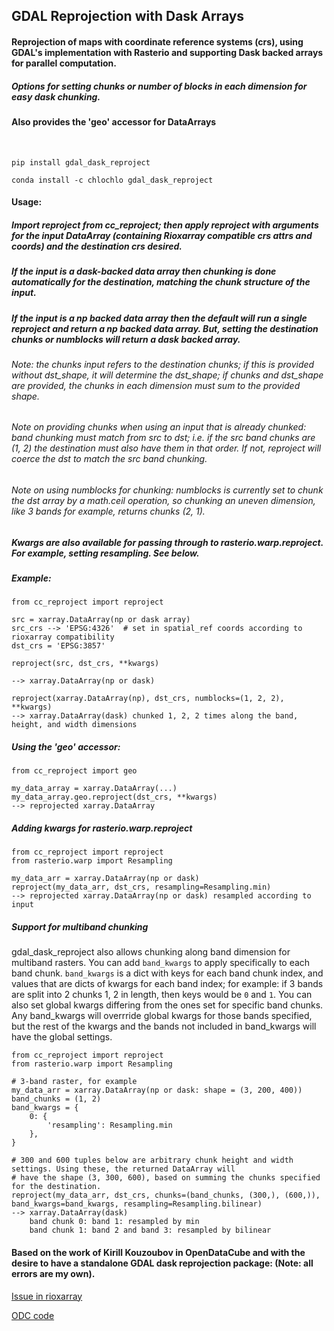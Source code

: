 ## GDAL Reprojection with Dask Arrays

#### Reprojection of maps with coordinate reference systems (crs), using GDAL's implementation with Rasterio and supporting Dask backed arrays for parallel computation.  
##### Options for setting chunks or number of blocks in each dimension for easy dask chunking. 

#### Also provides the 'geo' accessor for DataArrays
<br/>

```pip install gdal_dask_reproject```

```conda install -c chlochlo gdal_dask_reproject```
<br/>

#### Usage:
##### Import reproject from cc_reproject; then apply reproject with arguments for the input DataArray (containing Rioxarray compatible crs attrs and coords) and the destination crs desired.

##### If the input is a dask-backed data array then chunking is done automatically for the destination, matching the chunk structure of the input.

##### If the input is a np backed data array then the default will run a single reproject and return a np backed data array. But, setting the destination chunks or numblocks will return a dask backed array. 
###### Note: the chunks input refers to the destination chunks; if this is provided without dst_shape, it will determine the dst_shape; if chunks and dst_shape are provided, the chunks in each dimension must sum to the provided shape.

###### Note on providing chunks when using an input that is already chunked: band chunking must match from src to dst; i.e. if the src band chunks are (1, 2) the destination must also have them in that order. If not, reproject will coerce the dst to match the src band chunking.
###### Note on using numblocks for chunking: numblocks is currently set to chunk the dst array by a math.ceil operation, so chunking an uneven dimension, like 3 bands for example, returns chunks (2, 1). 

##### Kwargs are also available for passing through to rasterio.warp.reproject. For example, setting resampling. See below.

##### Example:

```
from cc_reproject import reproject

src = xarray.DataArray(np or dask array)
src_crs --> 'EPSG:4326'  # set in spatial_ref coords according to rioxarray compatibility
dst_crs = 'EPSG:3857'

reproject(src, dst_crs, **kwargs)

--> xarray.DataArray(np or dask)
```

```
reproject(xarray.DataArray(np), dst_crs, numblocks=(1, 2, 2), **kwargs)
--> xarray.DataArray(dask) chunked 1, 2, 2 times along the band, height, and width dimensions
```
##### Using the 'geo' accessor:

```
from cc_reproject import geo

my_data_array = xarray.DataArray(...)
my_data_array.geo.reproject(dst_crs, **kwargs)
--> reprojected xarray.DataArray
```
##### Adding kwargs for rasterio.warp.reproject
```
from cc_reproject import reproject
from rasterio.warp import Resampling

my_data_arr = xarray.DataArray(np or dask)
reproject(my_data_arr, dst_crs, resampling=Resampling.min)
--> reprojected xarray.DataArray(np or dask) resampled according to input
```
##### Support for multiband chunking
gdal_dask_reproject also allows chunking along band dimension for multiband rasters. You can add `band_kwargs` to apply specifically to each band chunk.
`band_kwargs` is a dict with keys for each band chunk index, and values that are dicts of kwargs for each band index; for example: if 3 bands are split into 2 chunks 1, 2 in length, then keys would be `0` and `1`.
You can also set global kwargs differing from the ones set for specific band chunks. Any band_kwargs will overrride global kwargs for those bands specified, but the rest of the kwargs and the bands not included in band_kwargs will have the global settings.
```
from cc_reproject import reproject
from rasterio.warp import Resampling

# 3-band raster, for example
my_data_arr = xarray.DataArray(np or dask: shape = (3, 200, 400))
band_chunks = (1, 2)
band_kwargs = {
    0: {
        'resampling': Resampling.min
    },
}

# 300 and 600 tuples below are arbitrary chunk height and width settings. Using these, the returned DataArray will
# have the shape (3, 300, 600), based on summing the chunks specified for the destination.
reproject(my_data_arr, dst_crs, chunks=(band_chunks, (300,), (600,)), band_kwargs=band_kwargs, resampling=Resampling.bilinear)
--> xarray.DataArray(dask) 
    band chunk 0: band 1: resampled by min
    band chunk 1: band 2 and band 3: resampled by bilinear
```

#### Based on the work of Kirill Kouzoubov in OpenDataCube and with the desire to have a standalone GDAL dask reprojection package: (Note: all errors are my own).

[Issue in rioxarray](https://github.com/corteva/rioxarray/issues/119)

[ODC code](https://github.com/opendatacube/odc-tools/blob/develop/libs/algo/odc/algo/_warp.py)
